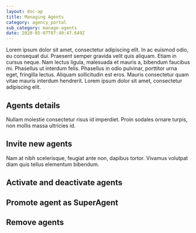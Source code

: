 ```yaml
---
layout: doc-ap
title: Managing Agents
category: agency_portal
sub_category: manage-agents
date: 2020-05-07T07:49:47.649Z
---
```


Lorem ipsum dolor sit amet, consectetur adipiscing elit. In ac euismod odio, eu consequat dui. Praesent semper gravida velit quis aliquam. Etiam in cursus neque. Nam lectus ligula, malesuada et mauris a, bibendum faucibus mi. Phasellus ut interdum felis. Phasellus in odio pulvinar, porttitor urna eget, fringilla lectus. Aliquam sollicitudin est eros. Mauris consectetur quam vitae mauris interdum hendrerit. Lorem ipsum dolor sit amet, consectetur adipiscing elit.

## Agents details
Nullam molestie consectetur risus id imperdiet. Proin sodales ornare turpis, non mollis massa ultricies id.

## Invite new agents
Nam at nibh scelerisque, feugiat ante non, dapibus tortor. Vivamus volutpat diam quis tellus elementum bibendum.

## Activate and deactivate agents

## Promote agent as SuperAgent
## Remove agents